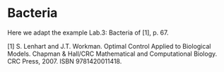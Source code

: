 Bacteria
==========

Here we adapt the example Lab.3: Bacteria of [1], p. 67.

[1] S. Lenhart and J.T. Workman. Optimal Control Applied to Biological Models. Chapman & Hall/CRC Mathematical and Computational Biology. CRC Press, 2007. ISBN 9781420011418.
